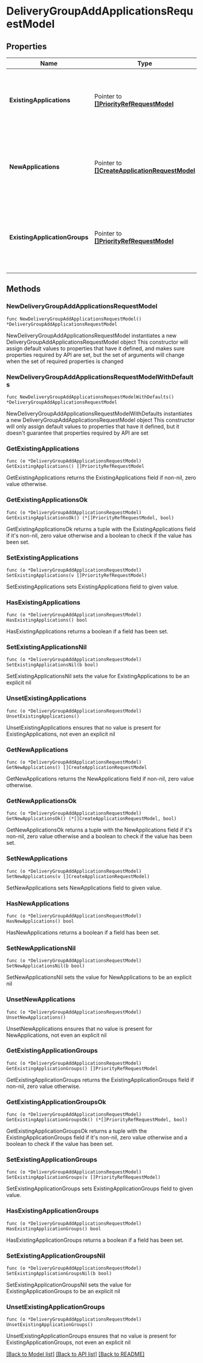 # DeliveryGroupAddApplicationsRequestModel

## Properties

Name | Type | Description | Notes
------------ | ------------- | ------------- | -------------
**ExistingApplications** | Pointer to [**[]PriorityRefRequestModel**](PriorityRefRequestModel.md) | List of existing applications to be associated with the delivery group. | [optional] 
**NewApplications** | Pointer to [**[]CreateApplicationRequestModel**](CreateApplicationRequestModel.md) | List of applications which should be created and associated with the delivery group. | [optional] 
**ExistingApplicationGroups** | Pointer to [**[]PriorityRefRequestModel**](PriorityRefRequestModel.md) | List of existing application groups to be associated with the delivery group. | [optional] 

## Methods

### NewDeliveryGroupAddApplicationsRequestModel

`func NewDeliveryGroupAddApplicationsRequestModel() *DeliveryGroupAddApplicationsRequestModel`

NewDeliveryGroupAddApplicationsRequestModel instantiates a new DeliveryGroupAddApplicationsRequestModel object
This constructor will assign default values to properties that have it defined,
and makes sure properties required by API are set, but the set of arguments
will change when the set of required properties is changed

### NewDeliveryGroupAddApplicationsRequestModelWithDefaults

`func NewDeliveryGroupAddApplicationsRequestModelWithDefaults() *DeliveryGroupAddApplicationsRequestModel`

NewDeliveryGroupAddApplicationsRequestModelWithDefaults instantiates a new DeliveryGroupAddApplicationsRequestModel object
This constructor will only assign default values to properties that have it defined,
but it doesn't guarantee that properties required by API are set

### GetExistingApplications

`func (o *DeliveryGroupAddApplicationsRequestModel) GetExistingApplications() []PriorityRefRequestModel`

GetExistingApplications returns the ExistingApplications field if non-nil, zero value otherwise.

### GetExistingApplicationsOk

`func (o *DeliveryGroupAddApplicationsRequestModel) GetExistingApplicationsOk() (*[]PriorityRefRequestModel, bool)`

GetExistingApplicationsOk returns a tuple with the ExistingApplications field if it's non-nil, zero value otherwise
and a boolean to check if the value has been set.

### SetExistingApplications

`func (o *DeliveryGroupAddApplicationsRequestModel) SetExistingApplications(v []PriorityRefRequestModel)`

SetExistingApplications sets ExistingApplications field to given value.

### HasExistingApplications

`func (o *DeliveryGroupAddApplicationsRequestModel) HasExistingApplications() bool`

HasExistingApplications returns a boolean if a field has been set.

### SetExistingApplicationsNil

`func (o *DeliveryGroupAddApplicationsRequestModel) SetExistingApplicationsNil(b bool)`

 SetExistingApplicationsNil sets the value for ExistingApplications to be an explicit nil

### UnsetExistingApplications
`func (o *DeliveryGroupAddApplicationsRequestModel) UnsetExistingApplications()`

UnsetExistingApplications ensures that no value is present for ExistingApplications, not even an explicit nil
### GetNewApplications

`func (o *DeliveryGroupAddApplicationsRequestModel) GetNewApplications() []CreateApplicationRequestModel`

GetNewApplications returns the NewApplications field if non-nil, zero value otherwise.

### GetNewApplicationsOk

`func (o *DeliveryGroupAddApplicationsRequestModel) GetNewApplicationsOk() (*[]CreateApplicationRequestModel, bool)`

GetNewApplicationsOk returns a tuple with the NewApplications field if it's non-nil, zero value otherwise
and a boolean to check if the value has been set.

### SetNewApplications

`func (o *DeliveryGroupAddApplicationsRequestModel) SetNewApplications(v []CreateApplicationRequestModel)`

SetNewApplications sets NewApplications field to given value.

### HasNewApplications

`func (o *DeliveryGroupAddApplicationsRequestModel) HasNewApplications() bool`

HasNewApplications returns a boolean if a field has been set.

### SetNewApplicationsNil

`func (o *DeliveryGroupAddApplicationsRequestModel) SetNewApplicationsNil(b bool)`

 SetNewApplicationsNil sets the value for NewApplications to be an explicit nil

### UnsetNewApplications
`func (o *DeliveryGroupAddApplicationsRequestModel) UnsetNewApplications()`

UnsetNewApplications ensures that no value is present for NewApplications, not even an explicit nil
### GetExistingApplicationGroups

`func (o *DeliveryGroupAddApplicationsRequestModel) GetExistingApplicationGroups() []PriorityRefRequestModel`

GetExistingApplicationGroups returns the ExistingApplicationGroups field if non-nil, zero value otherwise.

### GetExistingApplicationGroupsOk

`func (o *DeliveryGroupAddApplicationsRequestModel) GetExistingApplicationGroupsOk() (*[]PriorityRefRequestModel, bool)`

GetExistingApplicationGroupsOk returns a tuple with the ExistingApplicationGroups field if it's non-nil, zero value otherwise
and a boolean to check if the value has been set.

### SetExistingApplicationGroups

`func (o *DeliveryGroupAddApplicationsRequestModel) SetExistingApplicationGroups(v []PriorityRefRequestModel)`

SetExistingApplicationGroups sets ExistingApplicationGroups field to given value.

### HasExistingApplicationGroups

`func (o *DeliveryGroupAddApplicationsRequestModel) HasExistingApplicationGroups() bool`

HasExistingApplicationGroups returns a boolean if a field has been set.

### SetExistingApplicationGroupsNil

`func (o *DeliveryGroupAddApplicationsRequestModel) SetExistingApplicationGroupsNil(b bool)`

 SetExistingApplicationGroupsNil sets the value for ExistingApplicationGroups to be an explicit nil

### UnsetExistingApplicationGroups
`func (o *DeliveryGroupAddApplicationsRequestModel) UnsetExistingApplicationGroups()`

UnsetExistingApplicationGroups ensures that no value is present for ExistingApplicationGroups, not even an explicit nil

[[Back to Model list]](../README.md#documentation-for-models) [[Back to API list]](../README.md#documentation-for-api-endpoints) [[Back to README]](../README.md)


